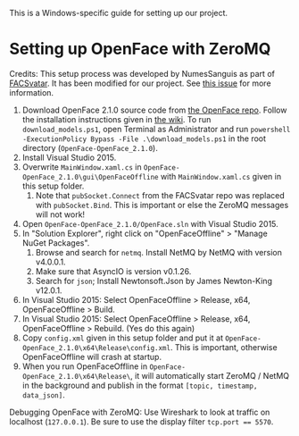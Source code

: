 This is a Windows-specific guide for setting up our project.

# Setting up OpenFace with ZeroMQ

Credits: This setup process was developed by NumesSanguis as part of [FACSvatar](https://github.com/NumesSanguis/FACSvatar). It has been modified for our project. See [this issue](https://github.com/TadasBaltrusaitis/OpenFace/issues/375) for more information.

1. Download OpenFace 2.1.0 source code from [the OpenFace repo](https://github.com/TadasBaltrusaitis/OpenFace/releases). Follow the installation instructions given in [the wiki](https://github.com/TadasBaltrusaitis/OpenFace/wiki/Windows-Installation). To run `download_models.ps1`, open Terminal as Administrator and run `powershell -ExecutionPolicy Bypass -File .\download_models.ps1` in the root directory (`OpenFace-OpenFace_2.1.0`).
2. Install Visual Studio 2015.
3. Overwrite `MainWindow.xaml.cs` in `OpenFace-OpenFace_2.1.0\gui\OpenFaceOffline` with `MainWindow.xaml.cs` given in this setup folder. 
    1. Note that `pubSocket.Connect` from the FACSvatar repo was replaced with `pubSocket.Bind`. This is important or else the ZeroMQ messages will not work!
4. Open `OpenFace-OpenFace_2.1.0/OpenFace.sln` with Visual Studio 2015.
5. In "Solution Explorer", right click on "OpenFaceOffline" > "Manage NuGet Packages".
    1. Browse and search for `netmq`. Install NetMQ by NetMQ with version v4.0.0.1.
    2. Make sure that AsyncIO is version v0.1.26.
    3. Search for `json`; Install Newtonsoft.Json by James Newton-King v12.0.1.
6. In Visual Studio 2015: Select OpenFaceOffline > Release, x64, OpenFaceOffline > Build.
7. In Visual Studio 2015: Select OpenFaceOffline > Release, x64, OpenFaceOffline > Rebuild. (Yes do this again)
8. Copy `config.xml` given in this setup folder and put it at `OpenFace-OpenFace_2.1.0\x64\Release\config.xml`. This is important, otherwise OpenFaceOffline will crash at startup.
9. When you run OpenFaceOffline in `OpenFace-OpenFace_2.1.0\x64\Release\`, it will automatically start ZeroMQ / NetMQ in the background and publish in the format `[topic, timestamp, data_json]`.

Debugging OpenFace with ZeroMQ: Use Wireshark to look at traffic on localhost (`127.0.0.1`). Be sure to use the display filter `tcp.port == 5570`.
